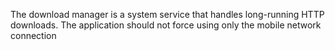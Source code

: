 The download manager is a system service that handles long-running HTTP downloads. The application should not force
using only the mobile network connection